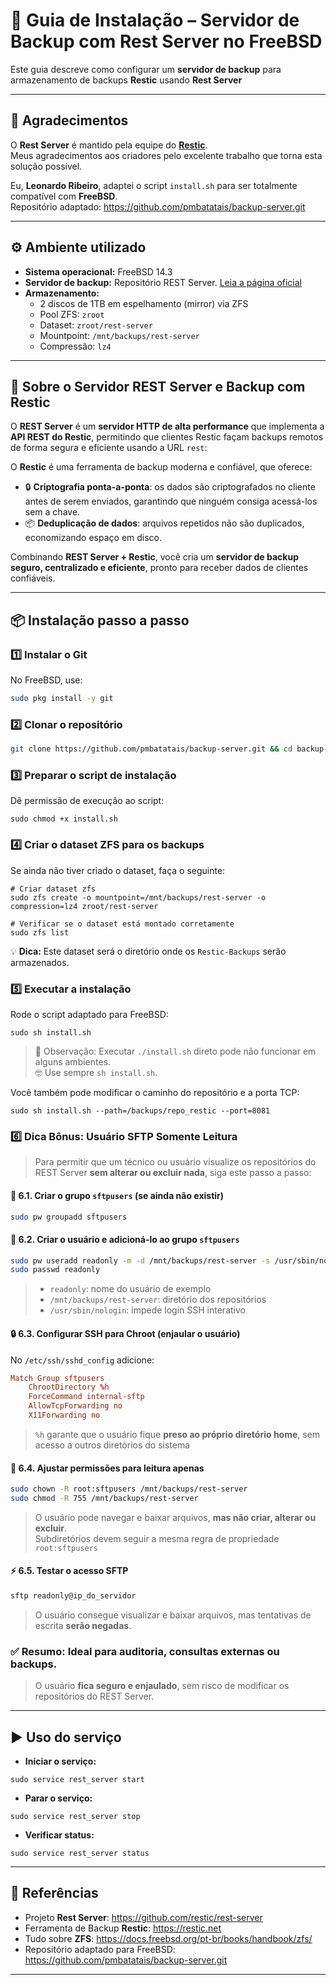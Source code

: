 # **🚀 Guia de Instalação – Servidor de Backup com Rest Server no FreeBSD**

Este guia descreve como configurar um **servidor de backup** para armazenamento de backups **Restic** usando **Rest Server** 

---

## **🙏 Agradecimentos**

O **Rest Server** é mantido pela equipe do [**Restic**](https://github.com/restic/rest-server).  
Meus agradecimentos aos criadores pelo excelente trabalho que torna esta solução possível.

Eu, **Leonardo Ribeiro**, adaptei o script `install.sh` para ser totalmente compatível com **FreeBSD**.  
Repositório adaptado: <https://github.com/pmbatatais/backup-server.git>

---

## **⚙️ Ambiente utilizado**

- **Sistema operacional:** FreeBSD 14.3
- **Servidor de backup:** Repositório REST Server. [Leia a página oficial](https://github.com/restic/rest-server)
- **Armazenamento:**
  - 2 discos de 1TB em espelhamento (mirror) via ZFS
  - Pool ZFS: `zroot`
  - Dataset: `zroot/rest-server`
  - Mountpoint: `/mnt/backups/rest-server`
  - Compressão: `lz4`

---

## **💾 Sobre o Servidor REST Server e Backup com Restic**

O **REST Server** é um **servidor HTTP de alta performance** que implementa a **API REST do Restic**, permitindo que clientes Restic façam backups remotos de forma segura e eficiente usando a URL `rest`:

O **Restic** é uma ferramenta de backup moderna e confiável, que oferece:

- 🔒 **Criptografia ponta-a-ponta**: os dados são criptografados no cliente antes de serem enviados, garantindo que ninguém consiga acessá-los sem a chave.
- 📦 **Deduplicação de dados**: arquivos repetidos não são duplicados, economizando espaço em disco.

Combinando **REST Server + Restic**, você cria um **servidor de backup seguro, centralizado e eficiente**, pronto para receber dados de clientes confiáveis.

---

## **📦 Instalação passo a passo**

### **1️⃣ Instalar o Git**

No FreeBSD, use:

```sh
sudo pkg install -y git
```

### **2️⃣ Clonar o repositório**

```sh
git clone https://github.com/pmbatatais/backup-server.git && cd backup-server
```

### **3️⃣ Preparar o script de instalação**

Dê permissão de execução ao script:

```shell
sudo chmod +x install.sh
```

### **4️⃣ Criar o dataset ZFS para os backups**

Se ainda não tiver criado o dataset, faça o seguinte:

```
# Criar dataset zfs
sudo zfs create -o mountpoint=/mnt/backups/rest-server -o compression=lz4 zroot/rest-server

# Verificar se o dataset está montado corretamente
sudo zfs list
```

💡 **Dica:** Este dataset será o diretório onde os `Restic-Backups` serão armazenados.

### **5️⃣ Executar a instalação**

Rode o script adaptado para FreeBSD:

```shell
sudo sh install.sh
```

> 📢 Observação: Executar `./install.sh` direto pode não funcionar em alguns ambientes. \
> 🤓 Use sempre `sh install.sh`.

Você também pode modificar o caminho do repositório e a porta TCP:

```shell
sudo sh install.sh --path=/backups/repo_restic --port=8081
```

### 6️⃣ **Dica Bônus: Usuário SFTP Somente Leitura**
> Para permitir que um técnico ou usuário visualize os repositórios do REST Server **sem alterar ou excluir nada**, siga este passo a passo:

#### 👥 6.1. Criar o grupo `sftpusers` (se ainda não existir)
```sh
sudo pw groupadd sftpusers
```

#### 👤 6.2. Criar o usuário e adicioná-lo ao grupo `sftpusers`

```sh
sudo pw useradd readonly -m -d /mnt/backups/rest-server -s /usr/sbin/nologin -G sftpusers
sudo passwd readonly
```
> - `readonly`: nome do usuário de exemplo  
> - `/mnt/backups/rest-server`: diretório dos repositórios  
> - `/usr/sbin/nologin`: impede login SSH interativo

#### 🔒 6.3. Configurar SSH para Chroot (enjaular o usuário)

No `/etc/ssh/sshd_config` adicione:

```conf
Match Group sftpusers
    ChrootDirectory %h
    ForceCommand internal-sftp
    AllowTcpForwarding no
    X11Forwarding no
```

> `%h` garante que o usuário fique **preso ao próprio diretório home**, sem acesso a outros diretórios do sistema

#### 📂 6.4. Ajustar permissões para leitura apenas

```sh
sudo chown -R root:sftpusers /mnt/backups/rest-server
sudo chmod -R 755 /mnt/backups/rest-server
```
> O usuário pode navegar e baixar arquivos, **mas não criar, alterar ou excluir**. \
> Subdiretórios devem seguir a mesma regra de propriedade `root:sftpusers`

#### ⚡ 6.5. Testar o acesso SFTP
```sh
sftp readonly@ip_do_servidor
```
> O usuário consegue visualizar e baixar arquivos, mas tentativas de escrita **serão negadas**.

### ✅ **Resumo:** Ideal para auditoria, consultas externas ou backups.  
> O usuário **fica seguro e enjaulado**, sem risco de modificar os repositórios do REST Server.

---

## **▶️ Uso do serviço**

- **Iniciar o serviço:**

```shell
sudo service rest_server start
```

- **Parar o serviço:**

```shell
sudo service rest_server stop
```

- **Verificar status:**

```shell
sudo service rest_server status
```

---

## **🔗 Referências**

- Projeto **Rest Server**: <https://github.com/restic/rest-server>
- Ferramenta de Backup **Restic**: <https://restic.net>
- Tudo sobre **ZFS**: <https://docs.freebsd.org/pt-br/books/handbook/zfs/>
- Repositório adaptado para FreeBSD: <https://github.com/pmbatatais/backup-server.git>

---
